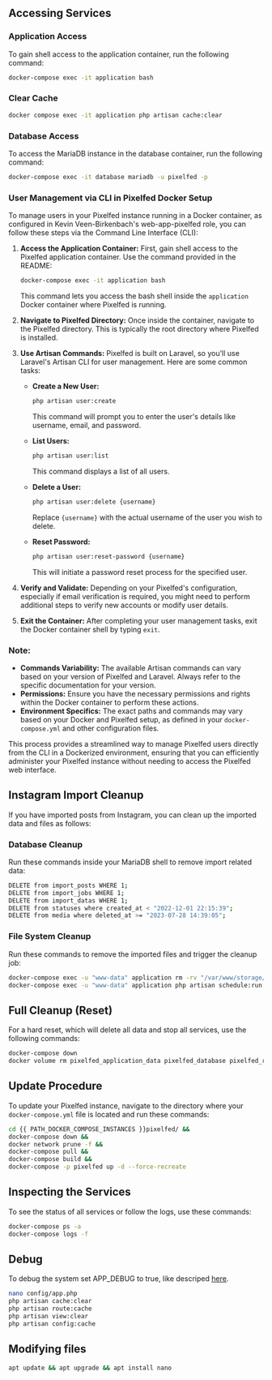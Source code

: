 ## Accessing Services

### Application Access
To gain shell access to the application container, run the following command:
```bash
docker-compose exec -it application bash
```

### Clear Cache
```bash 
docker compose exec -it application php artisan cache:clear
```

### Database Access
To access the MariaDB instance in the database container, run the following command:
```bash
docker-compose exec -it database mariadb -u pixelfed -p
```

### User Management via CLI in Pixelfed Docker Setup
To manage users in your Pixelfed instance running in a Docker container, as configured in Kevin Veen-Birkenbach's web-app-pixelfed role, you can follow these steps via the Command Line Interface (CLI):

1. **Access the Application Container:** First, gain shell access to the Pixelfed application container. Use the command provided in the README:

   ```bash
   docker-compose exec -it application bash
   ```

   This command lets you access the bash shell inside the `application` Docker container where Pixelfed is running.

2. **Navigate to Pixelfed Directory:** Once inside the container, navigate to the Pixelfed directory. This is typically the root directory where Pixelfed is installed.

3. **Use Artisan Commands:** Pixelfed is built on Laravel, so you'll use Laravel's Artisan CLI for user management. Here are some common tasks:

   - **Create a New User:**
     ```bash
     php artisan user:create
     ```
     This command will prompt you to enter the user's details like username, email, and password.

   - **List Users:**
     ```bash
     php artisan user:list
     ```
     This command displays a list of all users.

   - **Delete a User:**
     ```bash
     php artisan user:delete {username}
     ```
     Replace `{username}` with the actual username of the user you wish to delete.

   - **Reset Password:**
     ```bash
     php artisan user:reset-password {username}
     ```
     This will initiate a password reset process for the specified user.

4. **Verify and Validate:** Depending on your Pixelfed's configuration, especially if email verification is required, you might need to perform additional steps to verify new accounts or modify user details.

5. **Exit the Container:** After completing your user management tasks, exit the Docker container shell by typing `exit`.

### Note:

- **Commands Variability:** The available Artisan commands can vary based on your version of Pixelfed and Laravel. Always refer to the specific documentation for your version.
- **Permissions:** Ensure you have the necessary permissions and rights within the Docker container to perform these actions.
- **Environment Specifics:** The exact paths and commands may vary based on your Docker and Pixelfed setup, as defined in your `docker-compose.yml` and other configuration files.

This process provides a streamlined way to manage Pixelfed users directly from the CLI in a Dockerized environment, ensuring that you can efficiently administer your Pixelfed instance without needing to access the Pixelfed web interface.

## Instagram Import Cleanup

If you have imported posts from Instagram, you can clean up the imported data and files as follows:

### Database Cleanup
Run these commands inside your MariaDB shell to remove import related data:
```bash
DELETE from import_posts WHERE 1;
DELETE from import_jobs WHERE 1;
DELETE from import_datas WHERE 1;
DELETE from statuses where created_at < "2022-12-01 22:15:39";
DELETE from media where deleted_at >= "2023-07-28 14:39:05";
```

### File System Cleanup
Run these commands to remove the imported files and trigger the cleanup job:
```bash
docker-compose exec -u "www-data" application rm -rv "/var/www/storage/app/imports/1"
docker-compose exec -u "www-data" application php artisan schedule:run
```

## Full Cleanup (Reset)

For a hard reset, which will delete all data and stop all services, use the following commands:
```bash
docker-compose down
docker volume rm pixelfed_application_data pixelfed_database pixelfed_redis
```

## Update Procedure

To update your Pixelfed instance, navigate to the directory where your `docker-compose.yml` file is located and run these commands:
```bash 
cd {{ PATH_DOCKER_COMPOSE_INSTANCES }}pixelfed/ &&
docker-compose down &&
docker network prune -f &&
docker-compose pull &&
docker-compose build &&
docker-compose -p pixelfed up -d --force-recreate
```

## Inspecting the Services

To see the status of all services or follow the logs, use these commands:
```bash
docker-compose ps -a
docker-compose logs -f
```

## Debug
To debug the system set APP_DEBUG to true, like descriped [here](https://docs.pixelfed.org/technical-documentation/config/).

```bash
nano config/app.php
php artisan cache:clear
php artisan route:cache
php artisan view:clear
php artisan config:cache
```

## Modifying files
```bash
apt update && apt upgrade && apt install nano
```